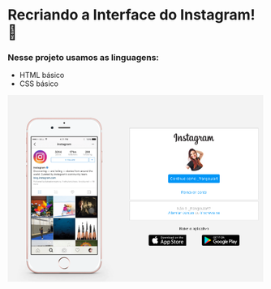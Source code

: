 # Recriando a Interface do Instagram! 🚀

### Nesse projeto usamos as linguagens:

- HTML básico
- CSS básico

![img](instagram-perfil.png) 